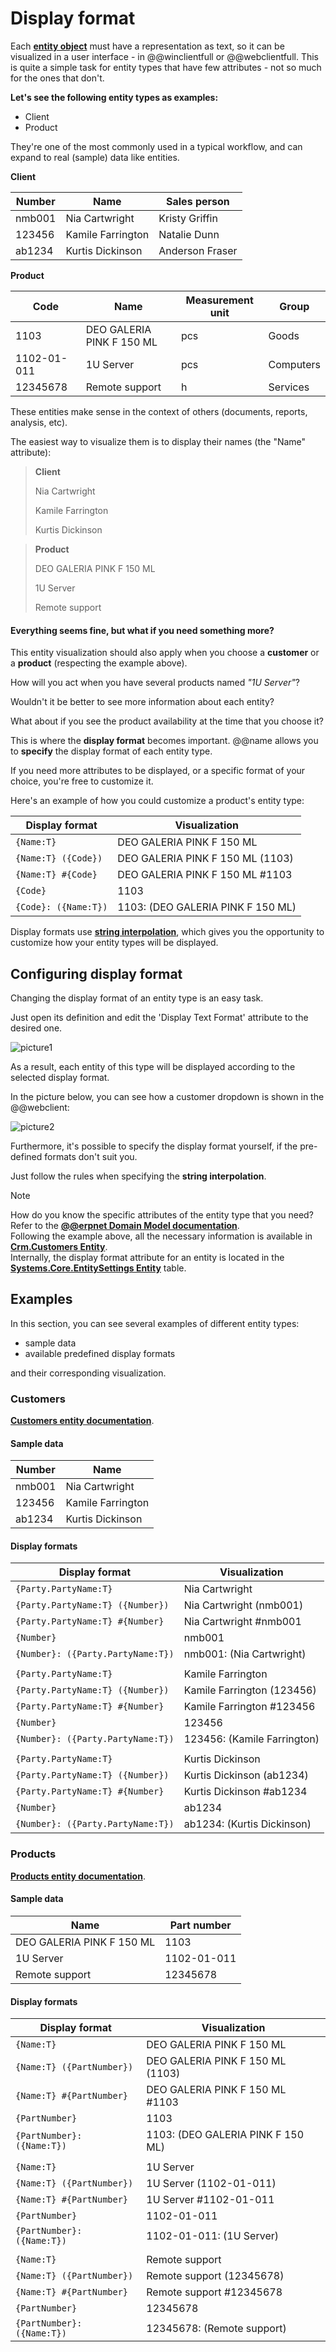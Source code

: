 # Display format

Each **[entity object](https://docs.erp.net/tech/advanced/concepts/object-relational-mapping.html)** must have a representation as text, so it can be visualized in a user interface - in @@winclientfull or @@webclientfull. This is quite a simple task for entity types that have few attributes - not so much for the ones that don't. 

**Let's see the following entity types as examples:**
- Client
- Product

They're one of the most commonly used in a typical workflow, and can expand to real (sample) data like entities.

**Client**

| Number | Name | Sales person |
| --- | --- | --- |
| nmb001 | Nia Cartwright | Kristy Griffin |
| 123456 | Kamile Farrington | Natalie Dunn |
| ab1234 | Kurtis Dickinson | Anderson Fraser |

**Product**

| Code | Name | Measurement unit | Group |
| --- | --- | --- | --- |
| 1103 | DEO GALERIA PINK F 150 ML | pcs | Goods |
| 1102-01-011 | 1U Server | pcs | Computers |
| 12345678 | Remote support | h | Services |

These entities make sense in the context of others (documents, reports, analysis, etc). 

The easiest way to visualize them is to display their names (the "Name" attribute):

> **Client**
>
> Nia Cartwright
>
> Kamile Farrington
>
> Kurtis Dickinson

> **Product**
>
> DEO GALERIA PINK F 150 ML
>
> 1U Server
>
> Remote support

#### Everything seems fine, but what if you need something more? 

This entity visualization should also apply when you choose a **customer** or a **product** (respecting the example above). 

How will you act when you have several products named *"1U Server"*? 

Wouldn't it be better to see more information about each entity? 

What about if you see the product availability at the time that you choose it?

This is where the **display format** becomes important. @@name allows you to **specify** the display format of each entity type.

If you need more attributes to be displayed, or a specific format of your choice, you're free to customize it. 

Here's an example of how you could customize a product's entity type:

| Display format | Visualization |
| --- | --- |
| `{Name:T}` | DEO GALERIA PINK F 150 ML |
| `{Name:T} ({Code})` | DEO GALERIA PINK F 150 ML (1103) |
| `{Name:T} #{Code}` | DEO GALERIA PINK F 150 ML #1103|
| `{Code}` | 1103 |
| `{Code}: ({Name:T})` | 1103: (DEO GALERIA PINK F 150 ML) |

Display formats use **[string interpolation](https://docs.erp.net/tech/advanced/string-interpolation/index.html)**, which gives you the opportunity to customize how your entity types will be displayed.

## Configuring display format

Changing the display format of an entity type is an easy task. 

Just open its definition and edit the 'Display Text Format' attribute to the desired one.

![picture1](./pictures/entity-type-display-format.png)


As a result, each entity of this type will be displayed according to the selected display format. 

In the picture below, you can see how a customer dropdown is shown in the @@webclient:

![picture2](./pictures/webclient-dropdown.png)

Furthermore, it's possible to specify the display format yourself, if the pre-defined formats don't suit you. 

Just follow the rules when specifying the **string interpolation**.

> [!NOTE]
> 
> How do you know the specific attributes of the entity type that you need? <br> Refer to the **[@@erpnet Domain Model documentation](https://docs.erp.net/model/entities/)**. <br> Following the example above, all the necessary information is available in **[Crm.Customers Entity](https://docs.erp.net/model/entities/Crm.Customers.html)**. <br> Internally, the display format attribute for an entity is located in the **[Systems.Core.EntitySettings Entity](https://docs.erp.net/model/entities/Systems.Core.EntitySettings.html#displaytextformat)** table.

## Examples

In this section, you can see several examples of different entity types: 

- sample data
- available predefined display formats

and their corresponding visualization.

### Customers

**[Customers entity documentation](https://docs.erp.net/model/entities/Crm.Customers.html)**.

#### Sample data

| Number | Name |
| --- | --- |
| nmb001 | Nia Cartwright |
| 123456 | Kamile Farrington |
| ab1234 | Kurtis Dickinson |

#### Display formats

| Display format | Visualization |
| --- | --- |
| `{Party.PartyName:T}` | Nia Cartwright |
| `{Party.PartyName:T} ({Number})` | Nia Cartwright (nmb001) |
| `{Party.PartyName:T} #{Number}` | Nia Cartwright #nmb001 |
| `{Number}` | nmb001 |
| `{Number}: ({Party.PartyName:T})` | nmb001: (Nia Cartwright) |
| | |
| `{Party.PartyName:T}` | Kamile Farrington |
| `{Party.PartyName:T} ({Number})` | Kamile Farrington (123456) |
| `{Party.PartyName:T} #{Number}` | Kamile Farrington #123456 |
| `{Number}` | 123456 |
| `{Number}: ({Party.PartyName:T})` | 123456: (Kamile Farrington) |
| | |
| `{Party.PartyName:T}` | Kurtis Dickinson |
| `{Party.PartyName:T} ({Number})` | Kurtis Dickinson (ab1234) |
| `{Party.PartyName:T} #{Number}` | Kurtis Dickinson #ab1234 |
| `{Number}` | ab1234 |
| `{Number}: ({Party.PartyName:T})` | ab1234: (Kurtis Dickinson) |

### Products

**[Products entity documentation](https://docs.erp.net/model/entities/General.Products.Products.html)**.

#### Sample data

| Name | Part number |
| --- | --- |
| DEO GALERIA PINK F 150 ML | 1103 |
| 1U Server | 1102-01-011 |
| Remote support | 12345678 |

#### Display formats

| Display format | Visualization |
| --- | --- |
| `{Name:T}` | DEO GALERIA PINK F 150 ML |
| `{Name:T} ({PartNumber})` | DEO GALERIA PINK F 150 ML (1103) |
| `{Name:T} #{PartNumber}` | DEO GALERIA PINK F 150 ML #1103 |
| `{PartNumber}` | 1103 |
| `{PartNumber}: ({Name:T})` | 1103: (DEO GALERIA PINK F 150 ML) |
| | |
| `{Name:T}` | 1U Server |
| `{Name:T} ({PartNumber})` | 1U Server (1102-01-011) |
| `{Name:T} #{PartNumber}` | 1U Server #1102-01-011 |
| `{PartNumber}` | 1102-01-011 |
| `{PartNumber}: ({Name:T})` | 1102-01-011: (1U Server) |
| | |
| `{Name:T}` | Remote support |
| `{Name:T} ({PartNumber})` | Remote support (12345678) |
| `{Name:T} #{PartNumber}` | Remote support #12345678 |
| `{PartNumber}` | 12345678 |
| `{PartNumber}: ({Name:T})` | 12345678: (Remote support) |
